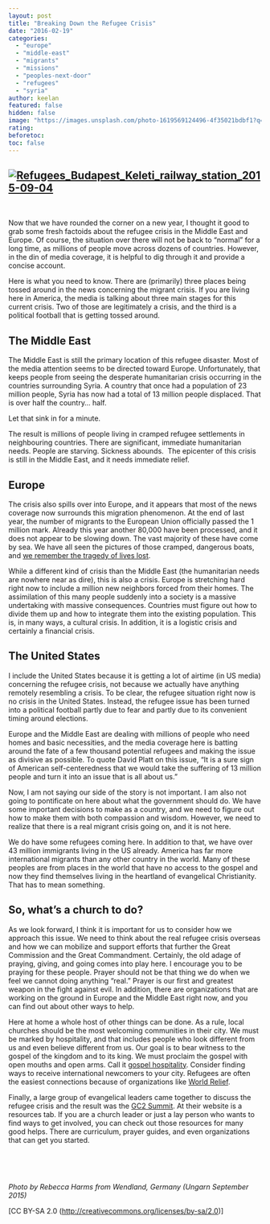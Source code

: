 ```yaml
---
layout: post
title: "Breaking Down the Refugee Crisis"
date: "2016-02-19"
categories: 
  - "europe"
  - "middle-east"
  - "migrants"
  - "missions"
  - "peoples-next-door"
  - "refugees"
  - "syria"
author: keelan
featured: false
hidden: false
image: "https://images.unsplash.com/photo-1619569124496-4f35021bdbf1?q=80&w=2070&auto=format&fit=crop&ixlib=rb-4.0.3&ixid=M3wxMjA3fDB8MHxwaG90by1wYWdlfHx8fGVufDB8fHx8fA%3D%3D"
rating:
beforetoc:
toc: false
---
```


## [![Refugees_Budapest_Keleti_railway_station_2015-09-04](images/2a898-refugees_budapest_keleti_railway_station_2015-09-04-e1455888006988.jpg)](https://keelancook.files.wordpress.com/2020/08/2a898-refugees_budapest_keleti_railway_station_2015-09-04-e1455888006988.jpg)

 

Now that we have rounded the corner on a new year, I thought it good to grab some fresh factoids about the refugee crisis in the Middle East and Europe. Of course, the situation over there will not be back to “normal” for a long time, as millions of people move across dozens of countries. However, in the din of media coverage, it is helpful to dig through it and provide a concise account.

Here is what you need to know. There are (primarily) three places being tossed around in the news concerning the migrant crisis. If you are living here in America, the media is talking about three main stages for this current crisis. Two of those are legitimately a crisis, and the third is a political football that is getting tossed around.

## **The Middle East**

The Middle East is still the primary location of this refugee disaster. Most of the media attention seems to be directed toward Europe. Unfortunately, that keeps people from seeing the desperate humanitarian crisis occurring in the countries surrounding Syria. A country that once had a population of 23 million people, Syria has now had a total of 13 million people displaced. That is over half the country… half.

Let that sink in for a minute.

The result is millions of people living in cramped refugee settlements in neighbouring countries. There are significant, immediate humanitarian needs. People are starving. Sickness abounds.  The epicenter of this crisis is still in the Middle East, and it needs immediate relief.

## **Europe**

The crisis also spills over into Europe, and it appears that most of the news coverage now surrounds this migration phenomenon. At the end of last year, the number of migrants to the European Union officially passed the 1 million mark. Already this year another 80,000 have been processed, and it does not appear to be slowing down. The vast majority of these have come by sea. We have all seen the pictures of those cramped, dangerous boats, and [we remember the tragedy of lives lost](http://blog.keelancook.com/2015/09/when_borders_get_crossed.html).

While a different kind of crisis than the Middle East (the humanitarian needs are nowhere near as dire), this is also a crisis. Europe is stretching hard right now to include a million new neighbors forced from their homes. The assimilation of this many people suddenly into a society is a massive undertaking with massive consequences. Countries must figure out how to divide them up and how to integrate them into the existing population. This is, in many ways, a cultural crisis. In addition, it is a logistic crisis and certainly a financial crisis.

## **The United States**

I include the United States because it is getting a lot of airtime (in US media) concerning the refugee crisis, not because we actually have anything remotely resembling a crisis. To be clear, the refugee situation right now is no crisis in the United States. Instead, the refugee issue has been turned into a political football partly due to fear and partly due to its convenient timing around elections.

Europe and the Middle East are dealing with millions of people who need homes and basic necessities, and the media coverage here is batting around the fate of a few thousand potential refugees and making the issue as divisive as possible. To quote David Platt on this issue, “It is a sure sign of American self-centeredness that we would take the suffering of 13 million people and turn it into an issue that is all about us.”

Now, I am not saying our side of the story is not important. I am also not going to pontificate on here about what the government should do. We have some important decisions to make as a country, and we need to figure out how to make them with both compassion and wisdom. However, we need to realize that there is a real migrant crisis going on, and it is not here.

We do have some refugees coming here. In addition to that, we have over 43 million immigrants living in the US already. America has far more international migrants than any other country in the world. Many of these peoples are from places in the world that have no access to the gospel and now they find themselves living in the heartland of evangelical Christianity. That has to mean something.

## **So, what’s a church to do?**

As we look forward, I think it is important for us to consider how we approach this issue. We need to think about the real refugee crisis overseas and how we can mobilize and support efforts that further the Great Commission and the Great Commandment. Certainly, the old adage of praying, giving, and going comes into play here. I encourage you to be praying for these people. Prayer should not be that thing we do when we feel we cannot doing anything “real.” Prayer is our first and greatest weapon in the fight against evil. In addition, there are organizations that are working on the ground in Europe and the Middle East right now, and you can find out about other ways to help.

Here at home a whole host of other things can be done. As a rule, local churches should be the most welcoming communities in their city. We must be marked by hospitality, and that includes people who look different from us and even believe different from us. Our goal is to bear witness to the gospel of the kingdom and to its king. We must proclaim the gospel with open mouths and open arms. Call it [gospel hospitality](http://blog.keelancook.com/2015/11/gospel-hospitality-the-sanctifying-effect-of-dinner-guests.html). Consider finding ways to receive international newcomers to your city. Refugees are often the easiest connections because of organizations like [World Relief](https://worldrelief.org/).

Finally, a large group of evangelical leaders came together to discuss the refugee crisis and the result was the [GC2 Summit](http://www.gc2summit.com/). At their website is a resources tab. If you are a church leader or just a lay person who wants to find ways to get involved, you can check out those resources for many good helps. There are curriculum, prayer guides, and even organizations that can get you started.

 

 

_Photo by Rebecca Harms from Wendland, Germany (Ungarn September 2015)_

\[CC BY-SA 2.0 (http://creativecommons.org/licenses/by-sa/2.0)\]
